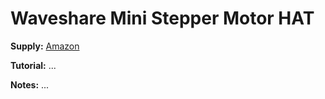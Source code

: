 # Waveshare Mini Stepper Motor HAT

**Supply:** [Amazon](https://www.amazon.ca/gp/product/B07K7NP7C9/ref=ppx_yo_dt_b_asin_title_o09_s00?ie=UTF8&psc=1)

**Tutorial:** ...

**Notes:** ...
